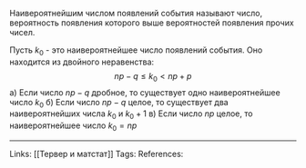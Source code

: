 Наивероятнейшим числом появлений события называют число, вероятность появления которого выше вероятностей появления прочих чисел. 

Пусть $k_0$ - это наивероятнейшее число появлений события. Оно находится из двойного неравенства:
$$np-q \le k_0<np+p$$
а) Если число $np-q$ дробное, то существует одно наивероятнейшее число $k_0$
б) Если число $np-q$ целое, то существует два наивероятнейших числа $k_0$ и $k_0+1$
в) Если число $np$ целое, то наивероятнейшее число $k_0=np$
___
Links: [[Тервер и матстат]]
Tags:
References: